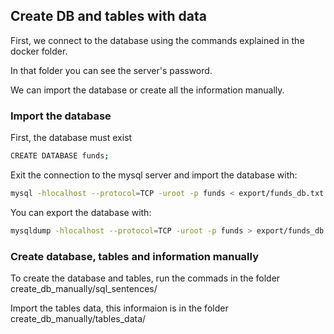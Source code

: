 ## Create DB and tables with data

First, we connect to the database using the commands explained in the docker folder.

In that folder you can see the server's password.

We can import the database or create all the information manually.

### Import the database

First, the database must exist

```bash
CREATE DATABASE funds;
```

Exit the connection to the mysql server and import the database with:

```bash
mysql -hlocalhost --protocol=TCP -uroot -p funds < export/funds_db.txt
```

You can export the database with:

```bash
mysqldump -hlocalhost --protocol=TCP -uroot -p funds > export/funds_db.txt
```

### Create database, tables and information manually

To create the database and tables, run the commads in the folder create_db_manually/sql_sentences/

Import the tables data, this informaion is in the folder create_db_manually/tables_data/

